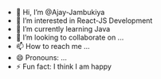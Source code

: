 - 👋 Hi, I’m @Ajay-Jambukiya
- 👀 I’m interested in React-JS Development
- 🌱 I’m currently learning Java
- 💞️ I’m looking to collaborate on ...
- 📫 How to reach me ...
- 😄 Pronouns: ...
- ⚡ Fun fact: I think I am happy

<!---
Ajay-Jambukiya/Ajay-Jambukiya is a ✨ special ✨ repository because its `README.md` (this file) appears on your GitHub profile.
You can click the Preview link to take a look at your changes.
--->
